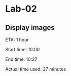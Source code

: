 # Lab-02

## Display images
ETA: 1 hour

Start time: 10:00

End time: 10:27

Actual time used: 27 minutes



